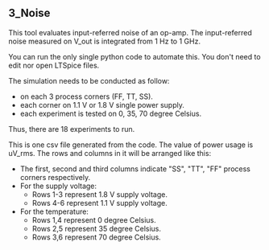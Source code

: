 ## 3_Noise

This tool evaluates input-referred noise of an op-amp. The input-referred noise measured on V_out is integrated from 1 Hz to 1 GHz.

You can run the only single python code to automate this. You don't need to edit nor open LTSpice files.

The simulation needs to be conducted as follow:
- on each 3 process corners (FF, TT, SS).
- each corner on 1.1 V or 1.8 V single power supply.
- each experiment is tested on 0, 35, 70 degree Celsius.

Thus, there are 18 experiments to run.

This is one csv file generated from the code. The value of power usage is uV_rms. The rows and columns in it will be arranged like this:

- The first, second and third columns indicate "SS", "TT", "FF" process corners respectively.
- For the supply voltage:
    - Rows 1-3 represent 1.8 V supply voltage.
    - Rows 4-6 represent 1.1 V supply voltage.
- For the temperature:
    - Rows 1,4 represent 0 degree Celsius.
    - Rows 2,5 represent 35 degree Celsius.
    - Rows 3,6 represent 70 degree Celsius.